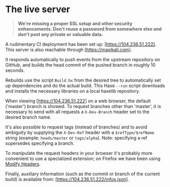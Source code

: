 The live server
===============

> **We're missing a proper SSL setup and other security enhancements.  Don't reuse a
> password from somewhere else and don't post any private or valuable data.**

A rudimentary CI deployment has been set up: [https://104.236.51.222].  This
server is also reachable through [https://maxikali.com].

It responds automatically to push events from the upstream repository on
GitHub, and builds the head commit of the pushed branch in roughly 10 seconds.

Rebuilds use the script `Build.hx` from the desired tree to automatically set
up dependencies and do the actual build.  This Haxe `--run` script downloads
and installs the necessary libraries on a local haxelib repository.

When viewing [https://104.236.51.222] on a web browser, the default ('master')
branch is showed.  To request branches other than 'master', it is necessary to
send with all requests a `X-Dev-Branch` header set to the desired branch name.

It's also possible to request tags (instead of branches) and to avoid ambiguity
by supplying the `X-Dev-Ref` header with a `$refType/$refName` string (example:
`heads/master` or `tags/alpha`).  Note: specifying a ref supersedes specifying
a branch.

To manipulate the request headers in your browser it's probably more convenient
to use a specialized extension; on Firefox we have been using [Modify Headers].

Finally, auxiliary information (such as the commit or branch of the current
build) is available from: [https://104.236.51.222/infos.json].

[Modify Headers]: https://addons.mozilla.org/en-US/firefox/addon/modify-headers/

